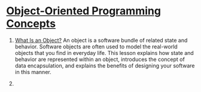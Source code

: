 # [Object-Oriented Programming Concepts](https://docs.oracle.com/javase/tutorial/java/concepts/index.html)

1) [What Is an Object?](https://docs.oracle.com/javase/tutorial/java/concepts/object.html)
	An object is a software bundle of related state and behavior. Software objects are often used to model the real-world objects that you find in everyday life. This lesson explains how state and behavior are represented within an object, introduces the concept of data encapsulation, and explains the benefits of designing your software in this manner.

2)  